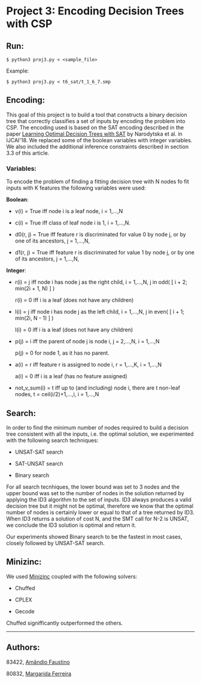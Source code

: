 # Project 3: Encoding Decision Trees with CSP

## Run:

`$ python3 proj3.py < <sample_file>`

Example:

`$ python3 proj3.py < t6_sat/t_1_6_7.smp`

## Encoding:

This goal of this project is to build a tool that constructs a binary decision tree that correctly classifies a set of inputs by encoding the problem into CSP. The encoding used is based on the SAT encoding described in the paper [Learning Optimal Decision Trees with SAT](https://www.ijcai.org/proceedings/2018/189) by Narodytska et al. in IJCAI'18. We replaced some of the boolean variables with integer variables. We also included the additional inference constraints described in section 3.3 of this article.

### Variables:
To encode the problem of finding a fitting decision tree with N nodes fo fit inputs with K features the following variables were used:

**Boolean**:
- v(i) = True iff node i is a leaf node, i = 1,...,N

- c(i) = True iff class of leaf node i is 1, i = 1,...,N.

- d0(r, j) = True iff feature r is discriminated for value 0 by node j, or by one of its ancestors, j = 1,...,N,

- d1(r, j) = True iff feature r is discriminated for value 1 by node j, or by one of its ancestors, j = 1,...,N,

**Integer**:
- r(i) = j iff node i has node j as the right child, i = 1,...,N, j in odd( [ i + 2; min(2i + 1, N) ] )

  r(i) = 0 iff i is a leaf (does not have any children)
  
- l(i) = j iff node i has node j as the left child, i = 1,...,N, j in even( [ i + 1; min(2i, N - 1) ] )

  l(i) = 0 iff i is a leaf (does not have any children)
  
- p(j) = i iff the parent of node j is node i, j = 2,...,N, i = 1,...,N

  p(j) = 0 for node 1, as it has no parent.

- a(i) = r iff feature r is assigned to node i, r = 1,...,K, i = 1,...,N

  a(i) = 0 iff i is a leaf (has no feature assigned)

- not_v_sum(i) = t iff up to (and including) node i, there are t non-leaf nodes, t = ceil(i/2)+1,...,i, i = 1,...,N

## Search:
In order to find the minimum number of nodes required to build a decision tree consistent with all the inputs, i.e. the optimal solution, we experimented with the following search techniques:

 - UNSAT-SAT search
 
 - SAT-UNSAT search
 
 - Binary search
 
For all search tecnhiques, the lower bound was set to 3 nodes and the upper bound was set to the number of nodes in the solution returned by applying the ID3 algorithm to the set of inputs. ID3 always produces a valid decision tree but it might not be optimal, therefore we know that the optimal number of nodes is certainly lower or equal to that of a tree returned by ID3. When ID3 returns a solution of cost N, and the SMT call for N-2 is UNSAT, we conclude the ID3 solution is optimal and return it.

Our experiments showed Binary search to be the fastest in most cases, closely followed by UNSAT-SAT search.

## Minizinc:
We used [Minizinc](https://www.minizinc.org/) coupled with the following solvers:

- Chuffed

- CPLEX

- Gecode

Chuffed signifficantly outperformed the others.

-----
## Authors:

83422, [Amândio Faustino](https://github.com/Nandinski)

80832, [Margarida Ferreira](https://github.com/Marghrid)

